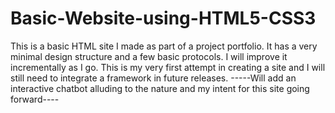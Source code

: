 # Basic-Website-using-HTML5-CSS3
This is a basic HTML site I made as part of a project portfolio. It has a very minimal design structure and a few basic protocols.
I will improve it incrementally as I go.
This is my very first attempt in creating a site and I will still need to integrate a framework in future releases.
-----Will add an interactive chatbot alluding to the nature and my intent for this site going forward----

